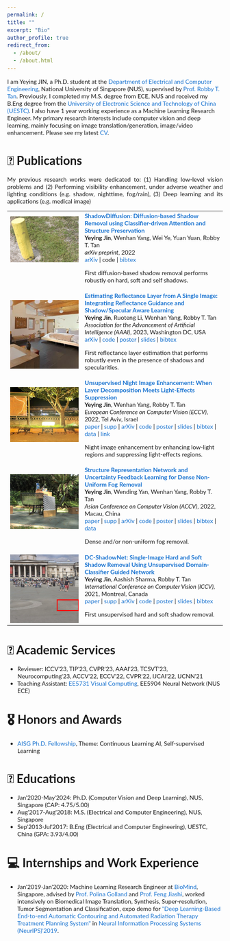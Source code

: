 ```yaml
---
permalink: /
title: ""
excerpt: "Bio"
author_profile: true
redirect_from: 
  - /about/
  - /about.html
---
```

I am Yeying JIN, a Ph.D. student at the [Department of Electrical and Computer Engineering](https://cde.nus.edu.sg/ece/), National University of Singapore (NUS), supervised by [Prof. Robby T. Tan](http://tanrobby.github.io/). 
Previously, I completed my M.S. degree from ECE, NUS and received my B.Eng degree from the [University of Electronic Science and Technology of China (UESTC)](https://en.uestc.edu.cn/). I also have 1 year working experience as a Machine Learning Research Engineer.
My primary research interests include computer vision and deep learning, mainly focusing on image translation/generation, image/video enhancement.
Please see my latest [CV](https://www.dropbox.com/s/u2jdgfez1nm9qqz/jinyeying_cv_public.pdf?dl=0).

# 📝 Publications
<p style='text-align: justify;'> My previous research works were dedicated to: (1) Handling low-level vision problems and (2) Performing visibility enhancement, under adverse weather and lighting conditions (e.g. shadow, nighttime, fog/rain), (3) Deep learning and its applications (e.g. medical image) </p>

<style type="text/css">
    /* Color scheme stolen from Sergey Karayev */
    a {
    color: #1772d0;
    text-decoration:none !important;
    }
    a:focus, a:hover {
    color: #f09228;
    text-decoration:none !important;
    }
    table,td,th,tr{
    	border:none !important;
    }
    body,td,th,tr,p,a {
    font-family: 'Lato', Verdana, Helvetica, sans-serif;
    font-size: 14px
    }
    strong {
    font-family: 'Lato', Verdana, Helvetica, sans-serif;
    font-size: 14px;
    }
    heading {
    font-family: 'Lato', Verdana, Helvetica, sans-serif;
    font-size: 22px;
    }
    papertitle {
    font-family: 'Lato', Verdana, Helvetica, sans-serif;
    font-size: 14px;
    font-weight: 700
    }
    papertitle_just {
    font-family: 'Lato', Verdana, Helvetica, sans-serif;
    font-size: 14px;
    font-weight: 700;
    text-align: justify
    }
    name {
    font-family: 'Lato', Verdana, Helvetica, sans-serif;
    font-size: 32px;
    }
    .one
    {
    width: 160px;
    height: 160px;
    position: relative;
    }
    .two
    {
    width: 160px;
    height: 160px;
    position: absolute;
    transition: opacity .2s ease-in-out;
    -moz-transition: opacity .2s ease-in-out;
    -webkit-transition: opacity .2s ease-in-out;
    }
    .fade {
     transition: opacity .2s ease-in-out;
     -moz-transition: opacity .2s ease-in-out;
     -webkit-transition: opacity .2s ease-in-out;
    }
    span.highlight {
        background-color: #ffffd0;
    }
</style>
<!-- ################################  CONTENT START  ##################################################-->
<table width="100%" align="center" border="0" cellspacing="0" cellpadding="10">
<tbody>
<!-- ############################ Put your publications below this! ####################################-->
  
<!-- ###################################################################################################-->
<!-- Paper V ShadowDiffusion-->
<tr onmouseout="submit23_shadowdiffusion_stop()" onmouseover="submit23_shadowdiffusion_start()" >
<td width="20%">
<div class="one">
<div class="two" id = 'submit23_shadowdiffusion_image'><img src='./files/submit23_after.png'></div>
<img src='./files/submit23_before.png'>
</div>
<script type="text/javascript">
function submit23_shadowdiffusion_start() {
document.getElementById('submit23_shadowdiffusion_image').style.opacity = "1";
}
function submit23_shadowdiffusion_stop() {
document.getElementById('submit23_shadowdiffusion_image').style.opacity = "0";
}
submit23_shadowdiffusion_stop()
</script>
</td>
<td valign="top" width="80%">
  <a href="https://arxiv.org/abs/2211.08089">
    <papertitle_just>ShadowDiffusion: Diffusion-based Shadow Removal using Classifier-driven Attention and Structure Preservation</papertitle_just>     
  </a>
  <br>
  <strong>Yeying Jin</strong>, Wenhan Yang, Wei Ye, Yuan Yuan, Robby T. Tan
  <br>
<em>arXiv preprint</em>, 2022 <br>
<a href="https://arxiv.org/abs/2211.08089">arXiv</a>
|
<a href="">code</a>
|
<a href="./files/submit23_shadowdiffusion_bibtex.txt">bibtex</a>
<p></p>
<p>First diffusion-based shadow removal performs robustly on hard, soft and self shadows.</p>
</td>
</tr>
<!-- Paper V ShadowDiffusion -->
<!-- ###################################################################################################-->
  
<!-- ###################################################################################################-->
<!-- Paper IV Reflectance, AAAI'23 -->
<tr onmouseout="aaai23_reflectance_stop()" onmouseover="aaai23_reflectance_start()" >
<td width="20%">
<div class="one">
<div class="two" id = 'aaai23_reflectance_image'><img src='./files/aaai23_after.jpg'></div>
<img src='./files/aaai23_before.jpg'>
</div>
<script type="text/javascript">
function aaai23_reflectance_start() {
document.getElementById('aaai23_reflectance_image').style.opacity = "1";
}
function aaai23_reflectance_stop() {
document.getElementById('aaai23_reflectance_image').style.opacity = "0";
}
aaai23_reflectance_stop()
</script>
</td>
<td valign="top" width="80%">
  <a href="https://arxiv.org/pdf/2211.14751.pdf">
    <papertitle_just>Estimating Reflectance Layer from A Single Image: Integrating Reflectance Guidance and Shadow/Specular Aware Learning</papertitle_just>     
  </a>
  <br>
  <strong>Yeying Jin</strong>, Ruoteng Li, Wenhan Yang, Robby T. Tan
  <br>
<em>Association for the Advancement of Artificial Intelligence (AAAI)</em>, 2023, Washington DC, USA <br>
<a href="https://arxiv.org/abs/2211.14751">arXiv</a>
|
<a href="https://github.com/jinyeying/S-Aware-network">code</a> 
|  
<a href="https://www.dropbox.com/s/epc69nk2aqsdi7v/SAware_poster.pdf?dl=0">poster</a>
|
<a href="https://www.dropbox.com/s/7f3j2d5ugifpftv/SAware_ppt.pdf?dl=0">slides</a> 
|
<a href="./files/aaai23_reflectance_bibtex.txt">bibtex</a> 
<p></p>
<p>First reflectance layer estimation that performs robustly even in the presence of shadows and specularities.</p>
</td>
</tr>
<!-- Paper IV Reflectance, AAAI'23 -->
<!-- ###################################################################################################-->
  
  
<!-- ###################################################################################################-->
<!-- Paper II NightEnhance, ECCV'22 -->
<tr onmouseout="eccv22_nightenhance_stop()" onmouseover="eccv22_nightenhance_start()" >
<td width="20%">
<div class="one">
<div class="two" id = 'eccv22_nightenhance_image'><img src='./files/eccv22_after.jpg'></div>
<img src='./files/eccv22_before.jpg'>
</div>
<script type="text/javascript">
function eccv22_nightenhance_start() {
document.getElementById('eccv22_nightenhance_image').style.opacity = "1";
}
function eccv22_nightenhance_stop() {
document.getElementById('eccv22_nightenhance_image').style.opacity = "0";
}
eccv22_nightenhance_stop()
</script>
</td>
<td valign="top" width="80%">
  <a href="https://www.ecva.net/papers/eccv_2022/papers_ECCV/papers/136970396.pdf">
    <papertitle_just>Unsupervised Night Image Enhancement: When Layer Decomposition Meets Light-Effects Suppression</papertitle_just>     
  </a>
  <br>
  <strong>Yeying Jin</strong>, Wenhan Yang, Robby T. Tan
  <br>
<em>European Conference on Computer Vision (ECCV)</em>, 2022, Tel Aviv, Israel <br>
<a href="https://www.ecva.net/papers/eccv_2022/papers_ECCV/papers/136970396.pdf">paper</a>
|
<a href="https://www.ecva.net/papers/eccv_2022/papers_ECCV/papers/136970396-supp.pdf">supp</a>  
|
<a href="https://arxiv.org/abs/2207.10564">arXiv</a>
|
<a href="https://github.com/jinyeying/night-enhancement">code</a>
|  
<a href="https://www.dropbox.com/s/t53xlojok9h3p3p/0982_poster.pdf?dl=0">poster</a>
|
<a href="https://www.dropbox.com/s/z2u4zx6u1aojiuz/0982_slides.pdf?dl=0">slides</a>
|
<a href="./files/eccv22_nightenhance_bibtex.txt">bibtex</a>
|
<a href="https://www.dropbox.com/sh/ro8fs629ldebzc2/AAD1BnNSR51_tCq7DVaLSC3Fa/light-effects?dl=0&subfolder_nav_tracking=1">data</a>
|
<a href="https://mp.weixin.qq.com/s/5wjV6R95SrQHXxqMnENAAw">link</a> 

<p></p>
<p>Night image enhancement by enhancing low-light regions and suppressing light-effects regions.</p>
</td>
</tr>
<!-- Paper II NightEnhance, ECCV'22 -->
<!-- ###################################################################################################-->

<!-- ###################################################################################################-->
<!-- Paper III defog, ACCV'22 -->
<tr onmouseout="accv22_defog_stop()" onmouseover="accv22_defog_start()" >
<td width="20%">
<div class="one">
<div class="two" id = 'accv22_defog_image'><img src='./files/accv22_after.png'></div>
<img src='./files/accv22_before.png'>
</div>
<script type="text/javascript">
function accv22_defog_start() {
document.getElementById('accv22_defog_image').style.opacity = "1";
}
function accv22_defog_stop() {
document.getElementById('accv22_defog_image').style.opacity = "0";
}
accv22_defog_stop()
</script>
</td>
<td valign="top" width="80%">
  <a href="https://openaccess.thecvf.com/content/ACCV2022/html/Jin_Structure_Representation_Network_and_Uncertainty_Feedback_Learning_for_Dense_Non-Uniform_ACCV_2022_paper.html">
    <papertitle_just>Structure Representation Network and Uncertainty Feedback Learning for Dense Non-Uniform Fog Removal</papertitle_just>     
  </a>
  <br>
  <strong>Yeying Jin</strong>, Wending Yan, Wenhan Yang, Robby T. Tan
  <br>
<em>Asian Conference on Computer Vision (ACCV)</em>, 2022, Macau, China <br>
<a href="https://openaccess.thecvf.com/content/ACCV2022/papers/Jin_Structure_Representation_Network_and_Uncertainty_Feedback_Learning_for_Dense_Non-Uniform_ACCV_2022_paper.pdf">paper</a>
|
<a href="https://openaccess.thecvf.com/content/ACCV2022/supplemental/Jin_Structure_Representation_Network_ACCV_2022_supplemental.pdf">supp</a>
|  
<a href="https://arxiv.org/abs/2210.03061">arXiv</a>
|
<a href="https://github.com/jinyeying/FogRemoval">code</a>
|
<a href="https://www.dropbox.com/s/f3qjxx9jf3o7b6j/0393_poster.pdf?dl=0">poster</a>
|
<a href="https://www.dropbox.com/s/fowkes8wnyr6rb1/0393_release.pdf?dl=0">slides</a>
|  
<a href="./files/accv22_defog_bibtex.txt">bibtex</a>
|  
<a href="https://www.dropbox.com/home/badweather/ACCV2022_defog/Dataset_day/Smoke">data</a>
<p></p>
<p>Dense and/or non-uniform fog removal.</p>
</td>
</tr>
<!-- Paper III defog, ACCV'22 -->
<!-- ###################################################################################################-->
  
<!-- ###################################################################################################-->
<!-- Paper I DC-ShadowNet, ICCV'21 -->
<tr onmouseout="iccv21_dcshadownet_stop()" onmouseover="iccv21_dcshadownet_start()" >
<td width="20%">
<div class="one">
<div class="two" id = 'iccv21_dcshadownet_image'><img src='./files/iccv21_after.png'></div>
<img src='./files/iccv21_before.png'>
</div>
<script type="text/javascript">
function iccv21_dcshadownet_start() {
document.getElementById('iccv21_dcshadownet_image').style.opacity = "1";
}
function iccv21_dcshadownet_stop() {
document.getElementById('iccv21_dcshadownet_image').style.opacity = "0";
}
iccv21_dcshadownet_stop()
</script>
</td>
<td valign="top" width="80%">
  <a href="https://openaccess.thecvf.com/content/ICCV2021/html/Jin_DC-ShadowNet_Single-Image_Hard_and_Soft_Shadow_Removal_Using_Unsupervised_Domain-Classifier_ICCV_2021_paper.html">
    <papertitle_just>DC-ShadowNet: Single-Image Hard and Soft Shadow Removal Using Unsupervised Domain-Classifier Guided Network</papertitle_just>     
  </a>
  <br>
  <strong>Yeying Jin</strong>, Aashish Sharma, Robby T. Tan
  <br>
<em>International Conference on Computer Vision (ICCV)</em>, 2021, Montreal, Canada <br>
<a href="https://openaccess.thecvf.com/content/ICCV2021/papers/Jin_DC-ShadowNet_Single-Image_Hard_and_Soft_Shadow_Removal_Using_Unsupervised_Domain-Classifier_ICCV_2021_paper.pdf">paper</a>
|
<a href="https://openaccess.thecvf.com/content/ICCV2021/supplemental/Jin_DC-ShadowNet_Single-Image_Hard_ICCV_2021_supplemental.pdf">supp</a>
|
<a href="https://arxiv.org/abs/2207.10434">arXiv</a>
|  
<a href="https://github.com/jinyeying/DC-ShadowNet-Hard-and-Soft-Shadow-Removal">code</a>
|
<a href="https://www.dropbox.com/s/f0roq0kkoq9ha1x/DC-ShadowNet_poster.pdf?dl=0">poster</a>
|
<a href="https://www.dropbox.com/s/ymgf7mld0j5zrjw/DC-ShadowNet_slides.pdf?dl=0">slides</a>
|  
<a href="./files/iccv21_shadow_bibtex.txt">bibtex</a>
<p></p>
<p>First unsupervised hard and soft shadow removal.</p>
</td>
</tr>
<!-- Paper I DC-ShadowNet, ICCV'21 -->
<!-- ###################################################################################################-->
  

<!-- ############################ Put your publications above this! ####################################-->
</tbody></table>

# 💬 Academic Services
- Reviewer: ICCV'23, TIP'23, CVPR'23, AAAI'23, TCSVT'23, Neurocomputing'23, ACCV'22, ECCV'22, CVPR'22, IJCAI'22, IJCNN'21
- Teaching Assistant: [EE5731 Visual Computing](https://tanrobby.github.io/teaching/ece_visual/index.html), EE5904 Neural Network (NUS ECE)

# 🎖 Honors and Awards
- [AISG Ph.D. Fellowship](https://aisingapore.org/research/phd-fellowship-programme/), Theme: Continuous Learning AI, Self-supervised Learning 

# 📖 Educations
- Jan'2020-May'2024: Ph.D. (Computer Vision and Deep Learning), NUS, Singapore (CAP: 4.75/5.00)
- Aug'2017-Aug'2018: M.S. (Electrical and Computer Engineering), NUS, Singapore
- Sep'2013-Jul'2017: B.Eng (Electrical and Computer Engineering), UESTC, China (GPA: 3.93/4.00)

# 💻 Internships and Work Experience
- Jan'2019-Jan'2020: Machine Learning Research Engineer at [BioMind](https://biomind.ai/), Singapore, advised by [Prof. Polina Golland](http://people.csail.mit.edu/polina/) and [Prof. Feng Jiashi](https://sites.google.com/site/jshfeng/), worked intensively on Biomedical Image Translation, Synthesis, Super-resolution, Tumor Segmentation and Classification, expo demo for ["Deep Learning-Based End-to-end Automatic Contouring and Automated Radiation Therapy Treatment Planning System"](https://media.neurips.cc/Conferences/NeurIPS2019/NeurIPS_Expo_Book_2019.pdf) in [Neural Information Processing Systems (NeurIPS)'2019](https://nips.cc/Conferences/2019). 


